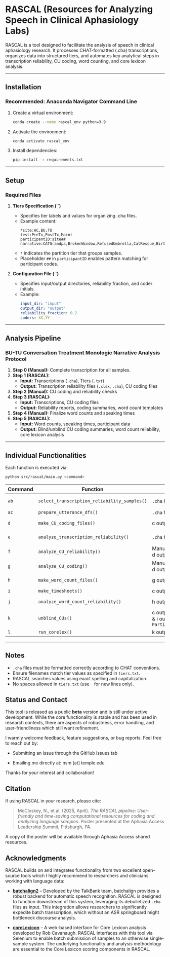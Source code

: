 # RASCAL (Resources for Analyzing Speech in Clinical Aphasiology Labs)

RASCAL is a tool designed to facilitate the analysis of speech in clinical aphasiology research. It processes CHAT-formatted (.cha) transcriptions, organizes data into structured tiers, and automates key analytical steps in transcription reliability, CU coding, word counting, and core lexicon analysis.

---

## Installation

### Recommended: Anaconda Navigator Command Line

1. Create a virtual environment:
   ```bash
   conda create --name rascal_env python=3.9
   ```
2. Activate the environment:
   ```bash
   conda activate rascal_env
   ```
3. Install dependencies:
   ```bash
   pip install -r requirements.txt
   ```

---

## Setup

### Required Files

1. **Tiers Specification (**``**)**

   - Specifies tier labels and values for organizing .cha files.
   - Example content:
     ```
     *site:AC,BU,TU
     test:PreTx,PostTx,Maint
     participantID:site##
     narrative:CATGrandpa,BrokenWindow,RefusedUmbrella,CatRescue,BirthdayScene
     ```
   - `*` indicates the partition tier that groups samples.
   - Placeholder `##` in `participantID` enables pattern matching for participant codes.

2. **Configuration File (**``**)**

   - Specifies input/output directories, reliability fraction, and coder initials.
   - Example:
     ```yaml
     input_dir: "input"
     output_dir: "output"
     reliability_fraction: 0.2
     coders: XX,YY
     ```

---

## Analysis Pipeline

### **BU-TU Conversation Treatment Monologic Narrative Analysis Protocol**

1. **Step 0 (Manual):** Complete transcription for all samples.
2. **Step 1 (RASCAL):**
   - **Input:** Transcriptions (`.cha`), Tiers (`.txt`)
   - **Output:** Transcription reliability files (`.xlsx`, `.cha`), CU coding files
3. **Step 2 (Manual):** CU coding and reliability checks
4. **Step 3 (RASCAL):**
   - **Input:** Transcriptions, CU coding files
   - **Output:** Reliability reports, coding summaries, word count templates
5. **Step 4 (Manual):** Finalize word counts and speaking times
6. **Step 5 (RASCAL):**
   - **Input:** Word counts, speaking times, participant data
   - **Output:** Blind/unblind CU coding summaries, word count reliability, core lexicon analysis

---

## Individual Functionalities

Each function is executed via:

```bash
python src/rascal/main.py <command>
```

| Command | Function                                     | Input                                                     | Output                                                                       |
| ------- | -------------------------------------------- | --------------------------------------------------------- | ---------------------------------------------------------------------------- |
| `ab`    | `select_transcription_reliability_samples()` | `.cha` files                                              | `_TranscriptionReliabilitySamples.xlsx`, `_Reliability.cha` files            |
| `ac`    | `prepare_utterance_dfs()`                    | `.cha` files                                              | `_Utterances.xlsx`                                                           |
| `d`     | `make_CU_coding_files()`                     | c output                                                  | `_CU_Coding.xlsx`, `_CUReliabilityCoding.xlsx`                               |
| `e`     | `analyze_transcription_reliability()`        | `.cha` file pairs                                         | `_TranscriptionReliabilityAnalysis.xlsx`, `.txt` alignment files             |
| `f`     | `analyze_CU_reliability()`                   | Manually completed d output                               | `_CUReliabilityCoding_BySample.xlsx`, `_CUReliabilityCodingReport.txt`       |
| `g`     | `analyze_CU_coding()`                        | Manually completed d output                               | `_CUCoding_BySample.xlsx`, `_CUCoding_ByUtterance.xlsx`                      |
| `h`     | `make_word_count_files()`                    | g output                                                  | `_WordCounting.xlsx`, `_WordCountingReliability.xlsx`                        |
| `i`     | `make_timesheets()`                          | c output                                                  | `_SpeakingTimes.xlsx`                                                        |
| `j`     | `analyze_word_count_reliability()`           | h output                                                  | `_WordCountingReliabilityResults.xlsx`, `_WordCountingReliabilityReport.txt` |
| `k`     | `unblind_CUs()`                              | c output, d output, h & i outputs, `ParticipantData.xlsx` | Blind/unblind sample data files                                              |
| `l`     | `run_corelex()`                              | k output                                                  | `CoreLexDataYYMMDD.xlsx`                                                     |

---

## Notes

- `.cha` files must be formatted correctly according to CHAT conventions.
- Ensure filenames match tier values as specified in `tiers.txt`.
- RASCAL searches values using exact spelling and capitalization.
- No spaces allowed in `tiers.txt` (use ` ` for new lines only).

## Status and Contact

This tool is released as a public **beta** version and is still under active development. While the core functionality is stable and has been used in research contexts, there are aspects of robustness, error handling, and user-friendliness which still want refinement.

I warmly welcome feedback, feature suggestions, or bug reports. Feel free to reach out by:

- Submitting an issue through the GitHub Issues tab

- Emailing me directly at: nsm [at] temple.edu

Thanks for your interest and collaboration!

## Citation

If using RASCAL in your research, please cite:

> McCloskey, N., et al. (2025, April). *The RASCAL pipeline: User-friendly and time-saving computational resources for coding and analyzing language samples*. Poster presented at the Aphasia Access Leadership Summit, Pittsburgh, PA.

A copy of the poster will be available through Aphasia Access shared resources.

## Acknowledgments

RASCAL builds on and integrates functionality from two excellent open-source tools which I highly recommend to researchers and clinicians working with language data:

- [**batchalign2**](https://github.com/TalkBank/batchalign2) – Developed by the TalkBank team, batchalign provides a robust backend for automatic speech recognition. RASCAL is designed to function downstream of this system, leveraging its debulletized `.cha` files as input. This integration allows researchers to significantly expedite batch transcription, which without an ASR springboard might bottleneck discourse analysis.

- [**coreLexicon**](https://github.com/rbcavanaugh/coreLexicon) – A web-based interface for Core Lexicon analysis developed by Rob Cavanaugh. RASCAL interfaces with this tool via Selenium to enable batch submission of samples to an otherwise single-sample system. The underlying functionality and analysis methodology are essential to the Core Lexicon scoring components in RASCAL.

